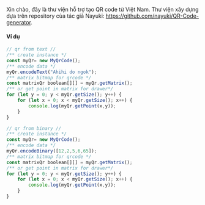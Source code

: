 Xin chào,  đây là thư viện hỗ trợ tạo QR code từ Việt Nam.
Thư viện xây dựng dựa trên repository của tác giả Nayuki: https://github.com/nayuki/QR-Code-generator.

#### Ví dụ
```typescript
// qr from text //
/** create instance */
const myQr= new MyQrCode();
/** encode data */
myQr.encodeText("Ahihi do ngok");
/** matrix bitmap for qrcode */
const matrixQr boolean[][] = myQr.getMatrix();
/** or get point in matrix for drawer*/
for (let y = 0; y < myQr.getSize(); y++) {
    for (let x = 0; x < myQr.getSize(); x++) {
        console.log(myQr.getPoint(x,y));
    }
}

// qr from binary //
/** create instance */
const myQr= new MyQrCode();
/** encode data */
myQr.encodeBinary([12,2,5,6,65]);
/** matrix bitmap for qrcode */
const matrixQr boolean[][] = myQr.getMatrix();
/** or get point in matrix for drawer*/
for (let y = 0; y < myQr.getSize(); y++) {
    for (let x = 0; x < myQr.getSize(); x++) {
        console.log(myQr.getPoint(x,y));
    }
}
```